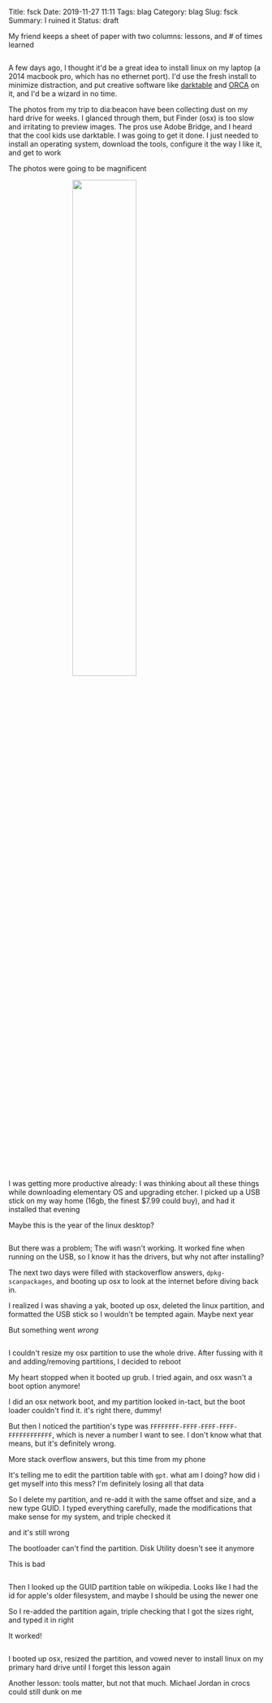 Title: fsck
Date: 2019-11-27 11:11
Tags: blag
Category: blag
Slug: fsck
Summary: I ruined it
Status: draft


My friend keeps a sheet of paper with two columns: lessons, and # of times learned

<div id="counts" class="p5"></div>

A few days ago, I thought it'd be a great idea to install linux on my laptop (a 2014 macbook pro, which has no ethernet port).
I'd use the fresh install to minimize distraction, and put creative software like [darktable](https://www.darktable.org/)
and [ORCA](https://100r.co/pages/orca.html) on it, and I'd be a wizard in no time.

The photos from my trip to dia:beacon have been collecting dust on my hard drive for weeks. I glanced through them, but Finder (osx)
is too slow and irritating to preview images. The pros use Adobe Bridge, and I heard that the cool kids use darktable. I was going to get it done.
I just needed to install an operating system, download the tools, configure it the way I like it, and get to work

The photos were going to be magnificent

<img src="{dirname}/steel.jpg">

I was getting more productive already: I was thinking about all these things while downloading elementary OS and upgrading etcher.
I picked up a USB stick on my way home (16gb, the finest $7.99 could buy), and had it installed that evening

Maybe this is the year of the linux desktop?

<div id="compy" class="p5"></div>

But there was a problem; The wifi wasn't working. It worked fine when running on the USB, so I know it has the drivers,
but why not after installing?

The next two days were filled with stackoverflow answers, `dpkg-scanpackages`, 
and booting up osx to look at the internet before diving back in.

I realized I was shaving a yak, booted up osx, deleted the linux partition, and formatted the USB stick so I wouldn't be tempted again.
Maybe next year

But something went *wrong*

<div id="glitch" class="p5"></div>

I couldn't resize my osx partition to use the whole drive. After fussing with it and adding/removing partitions, I decided to reboot

My heart stopped when it booted up grub. I tried again, and osx wasn't a boot option anymore!

I did an osx network boot, and my partition looked in-tact, but the boot loader couldn't find it. it's right there, dummy!

But then I noticed the partition's type was `FFFFFFFF-FFFF-FFFF-FFFF-FFFFFFFFFFFF`, which is never a number I want to see.
I don't know what that means, but it's definitely wrong.

More stack overflow answers, but this time from my phone

It's telling me to edit the partition table with `gpt`. what am I doing? how did i get myself into this mess? I'm definitely losing all that data

So I delete my partition, and re-add it with the same offset and size, and a new type GUID. I typed everything carefully,
made the modifications that make sense for my system, and triple checked it

and it's still wrong

The bootloader can't find the partition. Disk Utility doesn't see it anymore

This is bad

<div id="worse" class="p5"></div>

Then I looked up the GUID partition table on wikipedia. Looks like I had the id for apple's older filesystem, and maybe I should be using the newer one

So I re-added the partition again, triple checking that I got the sizes right, and typed it in right

It worked!

<div id="bless" class="p5"></div>

I booted up osx, resized the partition, and vowed never to install linux on my primary hard drive until I forget this lesson again

Another lesson: tools matter, but not that much. Michael Jordan in crocs could still dunk on me

<div id="fin" class="p5"></div>


<style> 
.p5 {
	display: flex;
	justify-content: center;
}

.p5 canvas {
	border-radius: 1rem;
}

img {
	width: 50%;
	height: auto;
	margin-left: auto;
	margin-right: auto;
	display:block;
}

</style>

<script src="https://cdnjs.cloudflare.com/ajax/libs/p5.js/0.9.0/p5.min.js"></script>
<script src="/scripts/colours.js"></script>
<script>
(function() {

	var makeSketch = function(target, draw, preload) {
		var sketch = function(p) {
			let e = document.getElementById(target);

			if(preload) {
				p.preload = function() {
					preload(p);
				}
			}

			p.setup = function() {

				let s = getComputedStyle(e)
				let w = parseInt(s.width)/2;
				if(preload) {
					p.createCanvas(w,w, p.WEBGL);
				}
				else {
					p.createCanvas(w,w);
				}
				p.background(0);
			}

			p.windowResized = function() {
				let s = getComputedStyle(e)
				let w = parseInt(s.width)/2;
				p.resizeCanvas(w, w);
			}
			p.draw = function() {
				draw(p);
			}
		}
		new p5(sketch, target);
	}



	makeSketch('counts', function(p) {
		let prevFrame = p.get();
		p.background(0);
		
		p.tint(255, 220);
		let s = 0.01;
		p.push();
		p.translate(p.width/2, p.height/2);
		p.rotate(p.PI * 0.005);
		p.translate(-p.width/2, -p.height/2);
		p.image(prevFrame, -p.width*s, -p.height*s, p.width * (1 + s*2), p.height * (1 + s*2));
		p.pop();

		p.tint(255,255);
		p.fill(255);
		p.textSize(p.height/2);
		p.textAlign(p.CENTER, p.CENTER);
		let f = performance.now() / 1000.0 * 12.0;
		p.text('' + Math.floor((f%100)/10) + Math.floor(f%10), p.width/2, p.height/2);
	})

	makeSketch('compy', function(p) {
		p.background(0);
		p.fill(255);

		let s = p.width / 24;
		let mx = p.width / 2;
		let my = p.height/2;
		p.rect(mx-s*6, my-s*6, s*12, s*10);
		p.rect(mx-s*2, my+s*4, s*4, s*1);
		p.rect(mx-s*3, my+s*5, s*6, s*1);

		p.fill(0);
		p.rect(mx-s*5, my-s*5, s*10, s*8);

		if(performance.now() % 1000 < 500) {
			p.fill(0, 255, 0);
			p.rect(mx-s*4, my-s*4, s*1, s*1);
		}
	})

	makeSketch('glitch', function(p) {
		let prevFrame = p.get();
		p.background(0);
		p.tint(255, 225);
		//p.image(prevFrame, -p.width * 0.01, -p.height * 0.01, p.width * 1.02, p.height * 1.02);
		p.image(prevFrame, 0,0,p.width,p.height);

		if(Math.random() > 0.1) {
			return;
		}

		let r = [0,0,p.width,p.height]
		for(let i = 0; i < 5 || Math.random() < 0.5; ++i) {
			let ri = i%2;
			if(Math.random() < 0.5) {
				r[ri] = (r[ri]+r[ri+2]) / 2;
			}
			else {
				r[ri+2] = (r[ri]+r[ri+2]) / 2;
			}
		}

		if(Math.random() < 0.5) {
			r = [r[1], r[0], r[3], r[2]];
		}

		let hcl = [Math.random() * p.PI * 2, 30, 90];
		hcl = CHCLToHCL(hcl);
		let rgb = HCLToRGB(hcl);
		p.fill(rgb[0] * 255, rgb[1] * 255, rgb[2] * 255);
		p.rect(r[0], r[1], r[2]-r[0], r[3]-r[1]);
	})

	makeSketch('worse', function(p) {
		p.background(0);
		p.fill(255);
		p.ellipse(p.width/2, p.height/2, p.width*0.75, p.width*0.75);

		p.fill(0);
		p.ellipse(p.width/2, p.height/2, p.width/5, p.width/5);


		for(let i = 0; i < 200; ++i) {
			let rand = Math.random();
			let a = rand * p.PI * 0.33 + p.PI * 0.125;
			let r = Math.random() * p.width*0.75 *0.5 * Math.sin(rand * p.PI);
			let x = p.width/2 + Math.cos(a) * r ;
			let y = p.height/2 - Math.sin(a) * r;
			p.line(p.width/2, p.height/2, x, y);
		}
		//p.noLoop();
	})

	makeSketch('bless', function(p) {
		
		let s = p.state.shader;
		p.shader(s);
		s.setUniform('time', performance.now()/1000.0);
		p.rect(0, 0, p.width, p.height);

	}, function(p) {
		p.state = {}
		p.state.shader = p.loadShader('{dirname}/quad.vert', '{dirname}/bless.frag');
	})

	makeSketch('fin', function(p) {
		p.background(0);
		p.fill(255);
		p.ellipse(p.width/2, p.height/2, p.width/4, p.width/4);
		p.fill(0);
		p.ellipse(p.width/2, p.height/2, p.width/4.5, p.width/4.5);
		p.noLoop();

	})
	
})()
</script>
